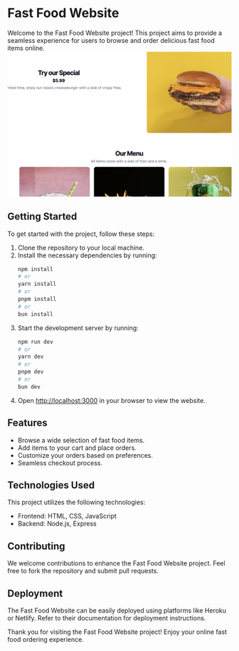 # Fast Food Website

Welcome to the Fast Food Website project! This project aims to provide a seamless experience for users to browse and order delicious fast food items online.
![Alt text](image.png)
## Getting Started

To get started with the project, follow these steps:

1. Clone the repository to your local machine.
2. Install the necessary dependencies by running:
   ```bash
   npm install
   # or
   yarn install
   # or
   pnpm install
   # or
   bun install
   ```
3. Start the development server by running:
   ```bash
   npm run dev
   # or
   yarn dev
   # or
   pnpm dev
   # or
   bun dev
   ```
4. Open [http://localhost:3000](http://localhost:3000) in your browser to view the website.

## Features

- Browse a wide selection of fast food items.
- Add items to your cart and place orders.
- Customize your orders based on preferences.
- Seamless checkout process.

## Technologies Used

This project utilizes the following technologies:

- Frontend: HTML, CSS, JavaScript
- Backend: Node.js, Express

## Contributing

We welcome contributions to enhance the Fast Food Website project. Feel free to fork the repository and submit pull requests.

## Deployment

The Fast Food Website can be easily deployed using platforms like Heroku or Netlify. Refer to their documentation for deployment instructions.

Thank you for visiting the Fast Food Website project! Enjoy your online fast food ordering experience. 
